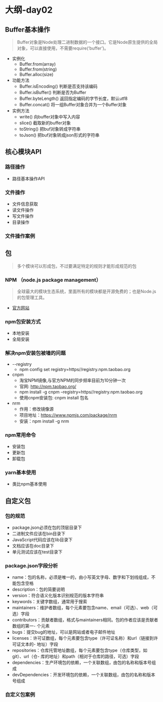 # 大纲-day02
## Buffer基本操作
> Buffer对象是Node处理二进制数据的一个接口。它是Node原生提供的全局对象，可以直接使用，不需要require(‘buffer’)。

- 实例化
    + Buffer.from(array)
    + Buffer.from(string)
    + Buffer.alloc(size)
- 功能方法
    + Buffer.isEncoding() 判断是否支持该编码
    + Buffer.isBuffer() 判断是否为Buffer
    + Buffer.byteLength() 返回指定编码的字节长度，默认utf8
    + Buffer.concat() 将一组Buffer对象合并为一个Buffer对象
- 实例方法
    + write() 向buffer对象中写入内容
    + slice() 截取新的buffer对象
    + toString() 把buf对象转成字符串
    + toJson() 把buf对象转成json形式的字符串

## 核心模块API
### 路径操作
- 路径基本操作API

### 文件操作
- 文件信息获取
- 读文件操作
- 写文件操作
- 目录操作

### 文件操作案例

## 包
> 多个模块可以形成包，不过要满足特定的规则才能形成规范的包

### NPM （node.js package management）
> 全球最大的模块生态系统，里面所有的模块都是开源免费的；也是Node.js的包管理工具。

- [官方网站](https://www.npmjs.com/ )

### npm包安装方式
- 本地安装
- 全局安装

### 解决npm安装包被墙的问题
- --registry
    + npm config set registry=https//registry.npm.taobao.org 
- cnpm
    + 淘宝NPM镜像,与官方NPM的同步频率目前为10分钟一次 
    + 官网: http://npm.taobao.org/ 
    + npm install -g cnpm –registry=https//registry.npm.taobao.org 
    + 使用cnpm安装包: cnpm install 包名
- nrm
    + 作用：修改镜像源 
    + 项目地址：https://www.npmjs.com/package/nrm 
    + 安装：npm install -g nrm

### npm常用命令
- 安装包
- 更新包
- 卸载包

### yarn基本使用
- 类比npm基本使用

## 自定义包
### 包的规范
- package.json必须在包的顶层目录下
- 二进制文件应该在bin目录下
- JavaScript代码应该在lib目录下
- 文档应该在doc目录下
- 单元测试应该在test目录下

### package.json字段分析
- name：包的名称，必须是唯一的，由小写英文字母、数字和下划线组成，不能包含空格
- description：包的简要说明
- version：符合语义化版本识别规范的版本字符串
- keywords：关键字数组，通常用于搜索
- maintainers：维护者数组，每个元素要包含name、email（可选）、web（可选）字段
- contributors：贡献者数组，格式与maintainers相同。包的作者应该是贡献者数组的第一- 个元素
- bugs：提交bug的地址，可以是网站或者电子邮件地址
- licenses：许可证数组，每个元素要包含type（许可证名称）和url（链接到许可证文本的- 地址）字段
- repositories：仓库托管地址数组，每个元素要包含type（仓库类型，如git）、url（仓- 库的地址）和path（相对于仓库的路径，可选）字段
- dependencies：生产环境包的依赖，一个关联数组，由包的名称和版本号组成
- devDependencies：开发环境包的依赖，一个关联数组，由包的名称和版本号组成

### 自定义包案例

